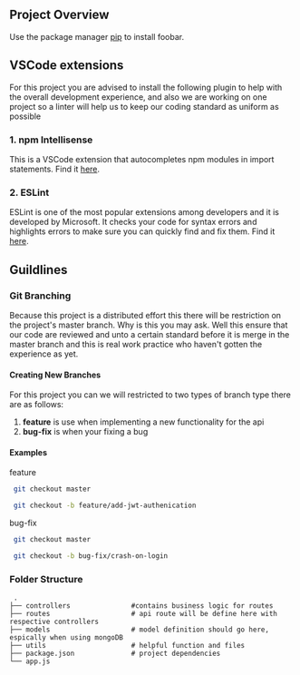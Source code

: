 ## Project Overview

Use the package manager [pip](https://pip.pypa.io/en/stable/) to install foobar.

## VSCode extensions

For this project you are advised to install the following plugin to help with the overall development experience, and also we are working on one project so a linter will help us to keep our coding standard as uniform as possible
### 1. npm Intellisense  
This is a VSCode extension that autocompletes npm modules in import statements. Find it [here](https://marketplace.visualstudio.com/items?itemName=christian-kohler.npm-intellisense).

### 2. ESLint
ESLint is one of the most popular extensions among developers and it is developed by Microsoft. It checks your code for syntax errors and highlights errors to make sure you can quickly find and fix them. Find it [here](https://marketplace.visualstudio.com/items?itemName=christian-kohler.npm-intellisense).

## Guildlines

### Git Branching
Because this project is a distributed effort this there will be restriction on the project's master branch. Why is this you may ask. Well this ensure that our code are reviewed and unto a certain standard before it is merge in the master branch and this is real work practice who haven't gotten the experience as yet.

#### Creating New Branches
For this project you can we will restricted to two types of branch type there are as follows:
1. **feature** is use when implementing a new functionality for the api
2. **bug-fix** is when your fixing a bug

#### Examples
feature 
```bash
 git checkout master
```
```bash
 git checkout -b feature/add-jwt-authenication
```
bug-fix
```bash
 git checkout master
```
```bash
 git checkout -b bug-fix/crash-on-login
```
### Folder Structure
```
 .
├── controllers               #contains business logic for routes
├── routes                    # api route will be define here with respective controllers
├── models                    # model definition should go here, espically when using mongoDB
├── utils                     # helpful function and files
├── package.json              # project dependencies
└── app.js

```